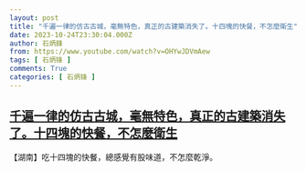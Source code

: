 ```yaml
---
layout: post
title: "千遍一律的仿古古城，毫無特色，真正的古建築消失了。十四塊的快餐，不怎麼衛生"
date: 2023-10-24T23:30:04.000Z
author: 石炳鋒
from: https://www.youtube.com/watch?v=OHYwJDVmAew
tags: [ 石炳锋 ]
comments: True
categories: [ 石炳锋 ]
---
```

<!--1698190204000-->
[千遍一律的仿古古城，毫無特色，真正的古建築消失了。十四塊的快餐，不怎麼衛生](https://www.youtube.com/watch?v=OHYwJDVmAew)
------

<div>
【湖南】吃十四塊的快餐，總感覺有股味道，不怎麼乾淨。
</div>
